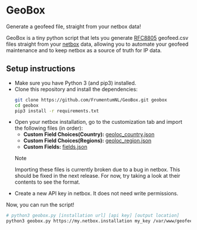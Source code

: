 # GeoBox

Generate a geofeed file, straight from your netbox data!

GeoBox is a tiny python script that lets you generate [RFC8805](https://www.rfc-editor.org/rfc/rfc8805) geofeed.csv
files straight from your [netbox](https://github.com/netbox-community/netbox) data, allowing you to automate your
geofeed maintenance and to keep netbox as a source of truth for IP data.

## Setup instructions

- Make sure you have Python 3 (and pip3) installed.
- Clone this repository and install the dependencies:
  ```bash
  git clone https://github.com/FrumentumNL/GeoBox.git geobox
  cd geobox
  pip3 install -r requirements.txt
  ```
- Open your netbox installation, go to the customization tab and import the following files (in order):
    - **Custom Field Choices(Country):** [geoloc_country.json](fields/geoloc_country.json)
    - **Custom Field Choices(Regions):** [geoloc_region.json](fields/geoloc_region.json)
    - **Custom Fields:** [fields.json](fields/custom_fields.json)
  > [!NOTE]
  > Importing these files is currently broken due to a bug in netbox. This should be fixed in the next release. For now,
  > try taking a look at their contents to see the format.
- Create a new API key in netbox. It does not need write permissions.

Now, you can run the script!

```bash
# python3 geobox.py [installation url] [api key] [output location]
python3 geobox.py https://my.netbox.installation my_key /var/www/geofeed.csv
```
